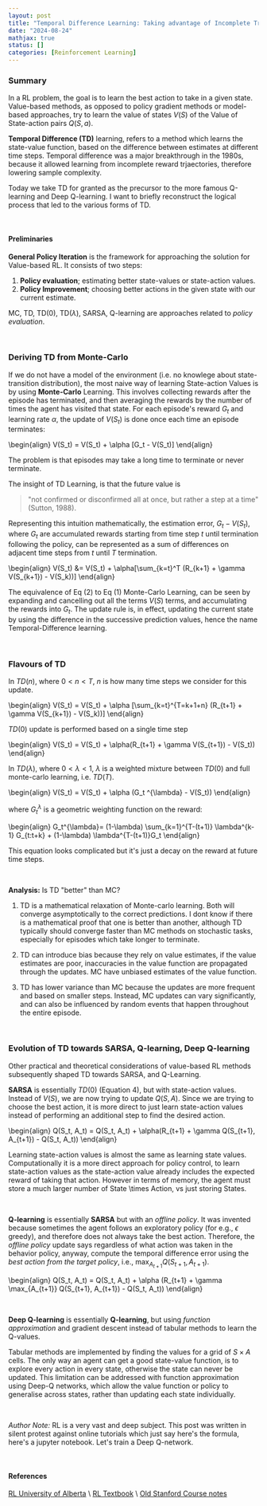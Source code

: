 ```yaml
---
layout: post
title: "Temporal Difference Learning: Taking advantage of Incomplete Trajectories"
date: "2024-08-24"
mathjax: true
status: []
categories: [Reinforcement Learning]
---
```


### Summary

In a RL problem, the goal is to learn the best action to take in a given state. Value-based
methods, as opposed to policy gradient methods or model-based approaches, try to
learn the value of states $V(S)$ of the Value of State-action pairs $Q(S, a)$. 

**Temporal Difference (TD)** learning, refers to a method which learns the state-value
function, based on the difference between estimates at different time steps. Temporal
difference was a major breakthrough in the 1980s, because it allowed learning from incomplete
reward trjaectories, therefore lowering sample complexity. 


Today we take TD for granted as the precursor to the more famous Q-learning and Deep Q-learning. I want to briefly reconstruct the logical process that led to the various forms of TD.

<br>

#### Preliminaries

**General Policy Iteration** is the framework for approaching the solution for Value-based RL. It
consists of two steps:

1. **Policy evaluation**; estimating better state-values or state-action values.
2. **Policy Improvement**; choosing better actions in the given state with our current
   estimate. 

MC, TD, TD(0), TD($\lambda$), SARSA, Q-learning are approaches related to *policy evaluation*.

<br>


### **Deriving TD from Monte-Carlo**

If we do not have a model of the environment (i.e. no knowlege about state-transition distribution), the most naive way of learning State-action Values is by using **Monte-Carlo** Learning. This involves collecting rewards after the episode has terminated, and then averaging the rewards by the
number of times the agent has visited that state. For each episode's reward $G_t$ and learning
rate $\alpha$, the update of $V(S_t)$ is done once each time an episode terminates:

\begin{align}
V(S_t) = V(S_t) + \alpha [G_t - V(S_t)]
\end{align}

The problem is that episodes may take a long time to terminate or never terminate. 

The insight of TD Learning, is that the future value is
>  "not confirmed or disconfirmed all at once, but rather a step at a time" (Sutton, 1988). 

Representing this intuition mathematically, the estimation error, $G_t - V(S_t)$, where $G_t$ are accumulated rewards starting from time step $t$ until termination following the policy, can be represented as a sum of differences on adjacent time steps from $t$ until $T$ termination.

\begin{align}
V(S_t) &= V(S_t) + \alpha[\sum_{k=t}^T (R_{k+1} + \gamma V(S_{k+1}) - V(S_k))] 
\end{align}


The equivalence of Eq (2) to Eq (1) Monte-Carlo Learning, can be seen by expanding and
cancelling out all the terms $V(S)$ terms, and accumulating the rewards into $G_t$. The update
rule is, in effect, updating the current state by using the difference in the successive prediction
values, hence the name Temporal-Difference learning. 

<br>

### **Flavours of TD**

In $TD(n)$, where $0 < n < T$, $n$ is how many time steps we consider for this update.

\begin{align}
V(S_t) = V(S_t) + \alpha [\sum_{k=t}^{T=k+1+n} (R_{t+1} + \gamma V(S_{k+1}) - V(S_k))]
\end{align}

$TD(0)$ update is performed based on a single time step

\begin{align}
V(S_t) = V(S_t) + \alpha(R_{t+1} + \gamma V(S_{t+1}) - V(S_t))
\end{align}

In $TD(\lambda)$, where $0 < \lambda < 1$, $\lambda$ is a weighted mixture between $TD(0)$ and
full monte-carlo learning, i.e. $TD(T)$.

\begin{align}
V(S_t) = V(S_t) + \alpha (G_t ^{\lambda} - V(S_t))
\end{align}

where $G_t^{\lambda}$ is a geometric weighting function on the reward:

\begin{align}
G_t^{\lambda}= (1-\lambda) \sum_{k=1}^{T-(t+1)} \lambda^{k-1} G_{t:t+k} + (1-\lambda)
\lambda^{T-(t+1)}G_t
\end{align}

This equation looks complicated but it's just a decay on the reward at future time steps.


<br>

**Analysis:** Is TD "better" than MC?

1. TD is a mathematical relaxation of Monte-carlo learning. Both will converge asymptotically to the correct predictions. I dont know if there is a mathematical proof that one is better than another, although TD typically should converge faster than MC methods on stochastic tasks, especially for episodes which take longer to terminate. 

2. TD can introduce bias because they rely on value estimates, if the value estimates are poor,
   inaccuracies in the value function are propagated through the updates. MC have unbiased
estimates of the value function. 

3. TD has lower variance than MC because the updates are more frequent and based on smaller
   steps. Instead, MC updates can vary significantly, and can also be influenced by random
events that happen throughout the entire episode.

<br>

### **Evolution of TD towards SARSA, Q-learning, Deep Q-learning**

Other practical and theoretical considerations of value-based RL methods subsequently shaped TD
towards SARSA, and Q-Learning. 

**SARSA** is essentially $TD(0)$ (Equation 4), but with state-action values. Instead of $V(S)$, we are now trying to update $Q(S, A)$. Since we are trying to choose the best action, it is more direct to just learn state-action values instead of performing an additional step to find the desired action.

\begin{align}
Q(S_t, A_t) = Q(S_t, A_t) + \alpha(R_{t+1} + \gamma Q(S_{t+1}, A_{t+1}) - Q(S_t, A_t))
\end{align}


Learning state-action values is almost the same as learning state values. Computationally it is
a more direct approach for policy control, to learn state-action values as the state-action
value already includes the expected reward of taking that action. However in terms of memory,
the agent must store a much larger number of State \times Action, vs just storing States. 


<br>

**Q-learning** is essentially **SARSA** but with an *offline policy*. It was invented because
sometimes the agent follows an exploratory policy (for e.g., $\epsilon$ greedy), and therefore does not always take the best action. Therefore, the *offline policy* update says regardless of what action was taken in the behavior policy, anyway, compute the temporal difference error using the *best action from the target policy*, i.e., $\max_{A_{t+1}}Q(S_{t+1}, A_{t+1})$. 

\begin{align}
Q(S_t, A_t) = Q(S_t, A_t) + \alpha (R_{t+1} + \gamma \max_{A_{t+1}} Q(S_{t+1}, A_{t+1}) - Q(S_t,
A_t))
\end{align}



<br>

**Deep Q-learning** is essentially **Q-learning**, but using *function approximation* and
gradient descent instead of tabular methods to learn the Q-values. 

Tabular methods are implemented by finding the values for a grid of $S \times A$ cells. The only
way an agent can get a good state-value function, is to explore every action in every state,
otherwise the state can never be updated. This limitation can be addressed with function
approximation using Deep-Q networks, which allow the value function or policy to generalise
across states, rather than updating each state individually.

<br>

*Author Note:* RL is a very vast and deep subject. This post was written in silent protest against online tutorials which just say here's the formula, here's a jupyter notebook. Let's train a Deep Q-network.

<br>

#### References
[RL University of Alberta](https://w.coursera.org/specializations/reinforcement-learning/) \\
[RL Textbook](http://incompleteideas.net/book/the-book.html) \\
[Old Stanford Course 
notes](https://web.stanford.edu/group/pdplab/pdphandbook/handbookch10.html#:~:text=We%20use%20the%20terms%20'supervised,the%20function%20making%20the%20prediction.)
